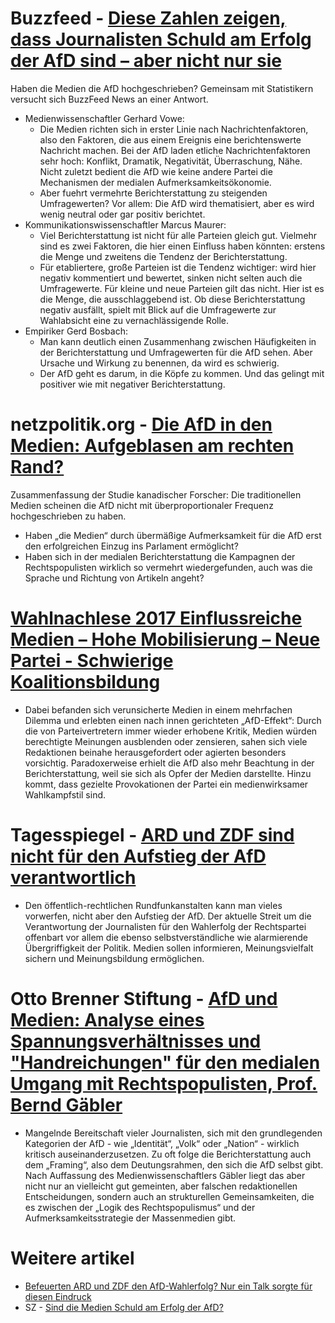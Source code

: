 
# Buzzfeed - [Diese Zahlen zeigen, dass Journalisten Schuld am Erfolg der AfD sind – aber nicht nur sie](https://www.buzzfeed.com/de/marcusengert/diese-zahlen-zeigen-dass-journalisten-schuld-am-erfolg-der)

Haben die Medien die AfD hochgeschrieben? Gemeinsam mit Statistikern versucht sich BuzzFeed News an einer Antwort.
- Medienwissenschaftler Gerhard Vowe:
	- Die Medien richten sich in erster Linie nach Nachrichtenfaktoren, also den Faktoren, die aus einem Ereignis eine berichtenswerte Nachricht machen. Bei der AfD laden etliche Nachrichtenfaktoren sehr hoch: Konflikt, Dramatik, Negativität, Überraschung, Nähe. Nicht zuletzt bedient die AfD wie keine andere Partei die Mechanismen der medialen Aufmerksamkeitsökonomie.
	- Aber fuehrt vermehrte Berichterstattung zu steigenden Umfragewerten? Vor allem: Die AfD wird thematisiert, aber es wird wenig neutral oder gar positiv berichtet.
- Kommunikationswissenschaftler Marcus Maurer:
	- Viel Berichterstattung ist nicht für alle Parteien gleich gut. Vielmehr sind es zwei Faktoren, die hier einen Einfluss haben könnten: erstens die Menge und zweitens die Tendenz der Berichterstattung.
	- Für etabliertere, große Parteien ist die Tendenz wichtiger: wird hier negativ kommentiert und bewertet, sinken nicht selten auch die Umfragewerte. Für kleine und neue Parteien gilt das nicht. Hier ist es die Menge, die ausschlaggebend ist. Ob diese Berichterstattung negativ ausfällt, spielt mit Blick auf die Umfragewerte zur Wahlabsicht eine zu vernachlässigende Rolle.
- Empiriker Gerd Bosbach:
	- Man kann deutlich einen Zusammenhang zwischen Häufigkeiten in der Berichterstattung und Umfragewerten für die AfD sehen. Aber Ursache und Wirkung zu benennen, da wird es schwierig.
	- Der AfD geht es darum, in die Köpfe zu kommen. Und das gelingt mit positiver wie mit negativer Berichterstattung. 


# netzpolitik.org - [Die AfD in den Medien: Aufgeblasen am rechten Rand?](https://netzpolitik.org/2017/die-afd-in-den-medien-aufgeblasen-am-rechten-rand/)

Zusammenfassung der Studie kanadischer Forscher: Die traditionellen Medien scheinen die AfD nicht mit überproportionaler Frequenz hochgeschrieben zu haben.
- Haben „die Medien“ durch übermäßige Aufmerksamkeit für die AfD erst den erfolgreichen Einzug ins Parlament ermöglicht?
- Haben sich in der medialen Berichterstattung die Kampagnen der Rechtspopulisten wirklich so vermehrt wiedergefunden, auch was die Sprache und Richtung von Artikeln angeht?

# [Wahlnachlese 2017 Einflussreiche Medien – Hohe Mobilisierung – Neue Partei - Schwierige Koalitionsbildung](https://regierungsforschung.de/wp-content/uploads/2018/01/15012018_regierungsforschung.de_Weissenbach_Switek_Dinter_Hau%C3%9Fner_Wahlnachlese-2017-Einflussreiche-Medien-%E2%80%93-Hohe-Mobilisierung-%E2%80%93-Neue-Partei-%E2%80%93-Schwierige-Koalitionsbildung.pdf)

- Dabei befanden sich verunsicherte Medien in einem mehrfachen Dilemma und erlebten einen nach innen gerichteten „AfD-Effekt“: Durch die von Parteivertretern immer wieder erhobene Kritik, Medien würden berechtigte Meinungen ausblenden oder zensieren, sahen sich viele Redaktionen beinahe herausgefordert oder agierten besonders vorsichtig. Paradoxerweise erhielt die AfD also mehr Beachtung in der Berichterstattung, weil sie sich als Opfer der Medien darstellte. Hinzu kommt, dass gezielte Provokationen der Partei ein medienwirksamer Wahlkampfstil sind. 

# Tagesspiegel - [ARD und ZDF sind nicht für den Aufstieg der AfD verantwortlich](https://www.tagesspiegel.de/politik/berichterstattung-ueber-rechtspopulisten-ard-und-zdf-sind-nicht-fuer-den-aufstieg-der-afd-verantwortlich/20409820.html)

- Den öffentlich-rechtlichen Rundfunkanstalten kann man vieles vorwerfen, nicht aber den Aufstieg der AfD. Der aktuelle Streit um die Verantwortung der Journalisten für den Wahlerfolg der Rechtspartei offenbart vor allem die ebenso selbstverständliche wie alarmierende Übergriffigkeit der Politik. Medien sollen informieren, Meinungsvielfalt sichern und Meinungsbildung ermöglichen.

# Otto Brenner Stiftung - [AfD und Medien: Analyse eines Spannungsverhältnisses und "Handreichungen" für den medialen Umgang mit Rechtspopulisten, Prof. Bernd Gäbler](https://www.otto-brenner-stiftung.de/sie-moechten/presseinfos-abrufen/detail/news/obs-studie-afd-und-medien-analyse-eines-spannungsverhaeltnisses-und-handreichungen-fuer-den-medial/news-a/show/news-c/NewsItem/news-from/112/)
- Mangelnde Bereitschaft vieler Journalisten, sich mit den grundlegenden Kategorien der AfD - wie „Identität“, „Volk“ oder „Nation“ - wirklich kritisch auseinanderzusetzen. Zu oft folge die Berichterstattung auch dem „Framing“, also dem Deutungsrahmen, den sich die AfD selbst gibt. Nach Auffassung des Medienwissenschaftlers Gäbler liegt das aber nicht nur an vielleicht gut gemeinten, aber falschen redaktionellen Entscheidungen, sondern auch an strukturellen Gemeinsamkeiten, die es zwischen der „Logik des Rechtspopulismus“ und der Aufmerksamkeitsstrategie der Massenmedien gibt.

# Weitere artikel
- [Befeuerten ARD und ZDF den AfD-Wahlerfolg? Nur ein Talk sorgte für diesen Eindruck](https://www.focus.de/politik/deutschland/neue-studie-zu-medien-und-bundestagswahl-2017-vorgestellt-agenda-setting-bei-ard-und-zdf-zugunsten-der-afd-nur-das-tv-duell-zwischen-merkel-und-schulz-schuf-dieses-schiefe-bild_id_10640411.html)
- SZ - [Sind die Medien Schuld am Erfolg der AfD?](https://www.sueddeutsche.de/medien/bundestagswahl-sind-die-medien-schuld-am-erfolg-der-afd-1.3682373)
